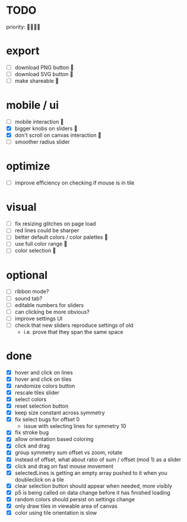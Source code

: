 # TODO

priority: 🍅🍊🍋🍏

# export
- [ ] download PNG button 🍋
- [ ] download SVG button 🍋
- [ ] make shareable 🍋

# mobile / ui
- [ ] mobile interaction 🍊
- [x] bigger knobs on sliders 🍊
- [x] don't scroll on canvas interaction 🍊
- [ ] smoother radius slider

# optimize
- [ ] improve efficiency on checking if mouse is in tile

# visual
- [ ] fix resizing glitches on page load
- [ ] red lines could be sharper
- [ ] better default colors / color palettes 🍏
- [ ] use full color range 🍏
- [ ] color selection 🍏

# optional
- [ ] ribbon mode?
- [ ] sound tab?
- [ ] editable numbers for sliders
- [ ] can clicking be more obvious?
- [ ] improve settings UI
- [ ] check that new sliders reproduce settings of old
	- i.e. prove that they span the same space

# done

- [x] hover and click on lines
- [x] hover and click on tiles
- [x] randomize colors button
- [x] rescale tiles slider
- [x] select colors
- [x] reset selection button
- [x] keep size constant across symmetry
- [x] fix select bugs for offset 0
	- issue with selecting lines for symmetry 10
- [x] fix stroke bug
- [x] allow orientation based coloring
- [x] click and drag
- [x] group symmetry sum offset vs zoom, rotate
- [x] instead of offset, what about ratio of sum / offset (mod 1) as a slider
- [x] click and drag on fast mouse movement
- [x] selectedLines is getting an empty array pushed to it when you doubleclick on a tile
- [x] clear selection button should appear when needed, more visibly
- [x] p5 is being called on data change before it has finished loading
- [x] random colors should persist on settings change
- [x] only draw tiles in viewable area of canvas
- [x] color using tile orientation is slow
